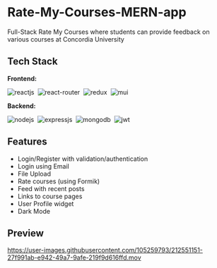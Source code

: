 # Rate-My-Courses-MERN-app

Full-Stack Rate My Courses where students can provide feedback on various courses at Concordia University

## Tech Stack
**Frontend:**

![reactjs](https://badges.aleen42.com/src/react.svg)&nbsp;
![react-router](https://badges.aleen42.com/src/react-router.svg)&nbsp;
![redux](https://badges.aleen42.com/src/redux.svg)&nbsp;
![mui](https://img.shields.io/badge/%20%20%20__%20-material--UI-blue)&nbsp;

**Backend:**

![nodejs](https://img.shields.io/badge/node.js-6DA55F?style=for-the-badge&logo=node.js&logoColor=white)&nbsp;
![expressjs](https://img.shields.io/badge/Express.js-000000?style=for-the-badge&logo=express&logoColor=white)&nbsp;
![mongodb](https://img.shields.io/badge/MongoDB-%234ea94b.svg?style=for-the-badge&logo=mongodb&logoColor=whitee)&nbsp;
![jwt](	https://img.shields.io/badge/JWT-000000?style=for-the-badge&logo=JSON%20web%20tokens&logoColor=white)&nbsp;

## Features
- Login/Register with validation/authentication
- Login using Email
- File Upload
- Rate courses (using Formik)
- Feed with recent posts
- Links to course pages
- User Profile widget
- Dark Mode


## Preview



https://user-images.githubusercontent.com/105259793/212551151-27f991ab-e942-49a7-9afe-219f9d616ffd.mov


